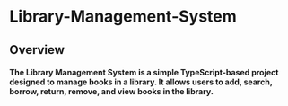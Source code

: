 # Library-Management-System
## Overview
#### The Library Management System is a simple TypeScript-based project designed to manage books in a library. It allows users to add, search, borrow, return, remove, and view books in the library.

